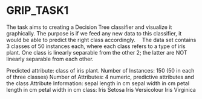 # GRIP_TASK1
The task aims to creating a Decision Tree classifier and visualize it graphically. The purpose is if we feed any new data to this classifier, it would be able to predict the right class accordingly.
 The data set contains 3 classes of 50 instances each, where each class refers to a type of iris plant. One class is linearly separable from the other 2; the latter are NOT linearly separable from each other.

Predicted attribute: class of iris plant.
Number of Instances: 150 (50 in each of three classes)
Number of Attributes: 4 numeric, predictive attributes and the class
Attribute Information:
sepal length in cm
sepal width in cm
petal length in cm
petal width in cm
class:
Iris Setosa
Iris Versicolour
Iris Virginica
